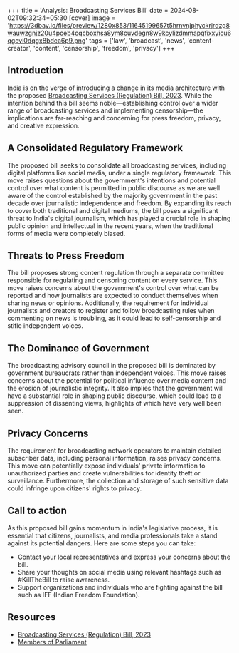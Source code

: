 +++
title = 'Analysis: Broadcasting Services Bill'
date = 2024-08-02T09:32:34+05:30
[cover]
image = 'https://3dbay.io/files/preview/1280x853/11645199657t5hrnvnjphyckrjrdzg8wauwzgnjz20u4pceb4cqcboxhsa8ym8cuvdegn8w9kcylizdmmapqfixxyicu6qgovi0dqgx8bdca6p9.png'
tags = ['law', 'broadcast', 'news', 'content-creator', 'content', 'censorship', 'freedom', 'privacy']
+++

## Introduction

India is on the verge of introducing a change in its media architecture with the proposed [Broadcasting Services (Regulation) Bill, 2023](https://en.wikipedia.org/wiki/Broadcasting_Services_(Regulation)_Bill,_2023). While the intention behind this bill seems noble—establishing control over a wider range of broadcasting services and implementing censorship—the implications are far-reaching and concerning for press freedom, privacy, and creative expression.

## A Consolidated Regulatory Framework

The proposed bill seeks to consolidate all broadcasting services, including digital platforms like social media, under a single regulatory framework. This move raises questions about the government's intentions and potential control over what content is permitted in public discourse as we are well aware of the control established by the majority government in the past decade over journalistic independence and freedom. By expanding its reach to cover both traditional and digital mediums, the bill poses a significant threat to India's digital journalism, which has played a crucial role in shaping public opinion and intellectual in the recent years, when the traditional forms of media were completely biased.

## Threats to Press Freedom

The bill proposes strong content regulation through a separate committee responsible for regulating and censoring content on every service. This move raises concerns about the government's control over what can be reported and how journalists are expected to conduct themselves when sharing news or opinions. Additionally, the requirement for individual journalists and creators to register and follow broadcasting rules when commenting on news is troubling, as it could lead to self-censorship and stifle independent voices.

## The Dominance of Government

The broadcasting advisory council in the proposed bill is dominated by government bureaucrats rather than independent voices. This move raises concerns about the potential for political influence over media content and the erosion of journalistic integrity. It also implies that the government will have a substantial role in shaping public discourse, which could lead to a suppression of dissenting views, highlights of which have very well been seen.

## Privacy Concerns

The requirement for broadcasting network operators to maintain detailed subscriber data, including personal information, raises privacy concerns. This move can potentially expose individuals' private information to unauthorized parties and create vulnerabilities for identity theft or surveillance. Furthermore, the collection and storage of such sensitive data could infringe upon citizens' rights to privacy.

## Call to action

As this proposed bill gains momentum in India's legislative process, it is essential that citizens, journalists, and media professionals take a stand against its potential dangers. Here are some steps you can take:

- Contact your local representatives and express your concerns about the bill.
- Share your thoughts on social media using relevant hashtags such as #KillTheBill to raise awareness.
- Support organizations and individuals who are fighting against the bill such as IFF (Indian Freedom Foundation).

## Resources

- [Broadcasting Services (Regulation) Bill, 2023](https://prsindia.org/files/parliamentry-announcement/2023-12-09/Draft_Broadcasting_Services_(Regulation)_Bill,_2023.pdf)
- [Members of Parliament](https://sansad.in/ls/members)